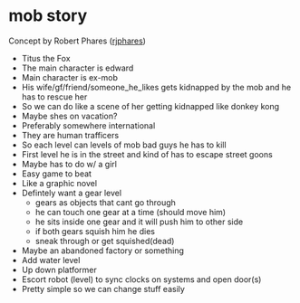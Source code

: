 # mob story
Concept by Robert Phares ([rjphares](https://github.com/rjphares))

* Titus the Fox
* The main character is edward
* Main character is ex-mob
* His wife/gf/friend/someone_he_likes gets kidnapped by the mob and he has to rescue her
* So we can do like a scene of her getting kidnapped like donkey kong
* Maybe shes on vacation?
* Preferably somewhere international
* They are human trafficers
* So each level can levels of mob bad guys he has to kill
* First level he is in the street and kind of has to escape street goons
* Maybe has to do w/ a girl
* Easy game to beat
* Like a graphic novel
* Defintely want a gear level
  - gears as objects that cant go through
  - he can touch one gear at a time (should move him)
  - he sits inside one gear and it will push him to other side
  - if both gears squish him he dies
  - sneak through or get squished(dead)
* Maybe an abandoned factory or something
* Add water level
* Up down platformer
* Escort robot (level) to sync clocks on systems and open door(s)
* Pretty simple so we can change stuff easily
